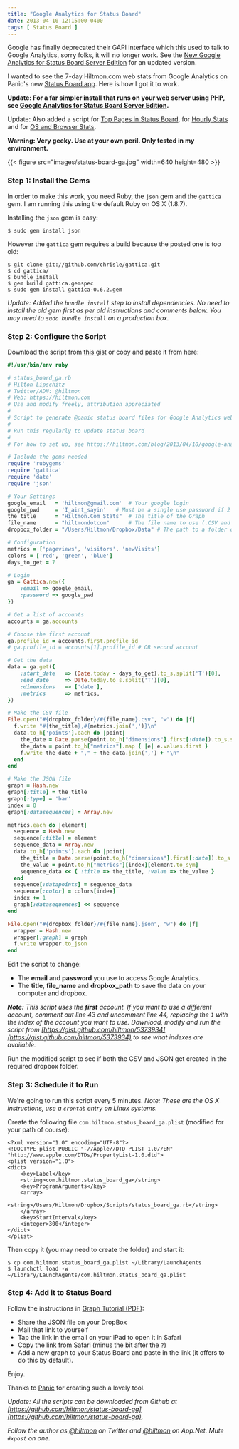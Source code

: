 ```yaml
---
title: "Google Analytics for Status Board"
date: 2013-04-10 12:15:00-0400
tags: [ Status Board ]
---
```


<span class="light">Google has finally deprecated their GAPI interface which this used to talk to Google Analytics, sorry folks, it will no longer work. See the [New Google Analytics for Status Board Server Edition](https://hiltmon/com/blog/2015/06/07/new-google-analytics-for-status-board-server-edition/) for an updated version. </span>

I wanted to see the 7-day Hiltmon.com web stats from Google Analytics on Panic's new [Status Board app](https://itunes.apple.com/us/app/status-board/id449955536?mt=8&uo=4&at=10l894). Here is how I got it to work.

**Update: For a far simpler install that runs on your web server using PHP, see [Google Analytics for Status Board Server Edition](https://hiltmon/com/blog/2013/05/30/google-analytics-for-status-board-server-edition/).**

<span class="light">Update: Also added a script for [Top Pages in Status Board](https://hiltmon.com/blog/2013/04/10/top-pages-in-status-board/), for [Hourly Stats](https://hiltmon.com/blog/2013/04/15/hourly-analytics-for-status-board/) and for [OS and Browser Stats](https://hiltmon.com/blog/2013/04/17/add-ga-os-and-browser-to-status-board/).</span>

**Warning: Very geeky. Use at your own peril. Only tested in my environment.**

{{< figure src="images/status-board-ga.jpg" width=640 height=480 >}}

### Step 1: Install the Gems

In order to make this work, you need Ruby, the `json` gem and the `gattica` gem. I am running this using the default Ruby on OS X (1.8.7).

Installing the `json` gem is easy:

	$ sudo gem install json

However the `gattica` gem requires a build because the posted one is too old:

	$ git clone git://github.com/chrisle/gattica.git
	$ cd gattica/
	$ bundle install
	$ gem build gattica.gemspec
	$ sudo gem install gattica-0.6.2.gem
	
*Update: Added the `bundle install` step to install dependencies. No need to install the old gem first as per old instructions and comments below. You may need to `sudo bundle install` on a production box.*

### Step 2: Configure the Script

Download the script from [this gist](https://gist.github.com/hiltmon/5356145) or copy and paste it from here:

``` ruby
#!/usr/bin/env ruby

# status_board_ga.rb
# Hilton Lipschitz 
# Twitter/ADN: @hiltmon 
# Web: https://hiltmon.com
# Use and modify freely, attribution appreciated
#
# Script to generate @panic status board files for Google Analytics web stats.
#
# Run this regularly to update status board
#
# For how to set up, see https://hiltmon.com/blog/2013/04/10/google-analytics-for-status-board/

# Include the gems needed
require 'rubygems'
require 'gattica'
require 'date'
require 'json'

# Your Settings
google_email   = 'hiltmon@gmail.com'  # Your google login
google_pwd     = 'I_aint_sayin'   # Must be a single use password if 2 factor is set up
the_title      = "Hiltmon.Com Stats"  # The title of the Graph
file_name      = "hiltmondotcom"      # The file name to use (.CSV and .JSON)
dropbox_folder = "/Users/Hiltmon/Dropbox/Data" # The path to a folder on your local DropBox

# Configuration 
metrics = ['pageviews', 'visitors', 'newVisits']
colors = ['red', 'green', 'blue']
days_to_get = 7

# Login
ga = Gattica.new({ 
    :email => google_email, 
    :password => google_pwd
})

# Get a list of accounts
accounts = ga.accounts

# Choose the first account
ga.profile_id = accounts.first.profile_id
# ga.profile_id = accounts[1].profile_id # OR second account

# Get the data
data = ga.get({ 
    :start_date   => (Date.today - days_to_get).to_s.split('T')[0],
    :end_date     => Date.today.to_s.split('T')[0],
    :dimensions   => ['date'],
    :metrics      => metrics,
})

# Make the CSV file
File.open("#{dropbox_folder}/#{file_name}.csv", "w") do |f|
  f.write "#{the_title},#{metrics.join(',')}\n"
  data.to_h['points'].each do |point|
    the_date = Date.parse(point.to_h["dimensions"].first[:date]).to_s.split('T')[0]
    the_data = point.to_h["metrics"].map { |e| e.values.first }
    f.write the_date + "," + the_data.join(',') + "\n"
  end
end

# Make the JSON file
graph = Hash.new
graph[:title] = the_title
graph[:type] = 'bar'
index = 0
graph[:datasequences] = Array.new

metrics.each do |element|
  sequence = Hash.new
  sequence[:title] = element
  sequence_data = Array.new
  data.to_h['points'].each do |point|
    the_title = Date.parse(point.to_h["dimensions"].first[:date]).to_s.split('T')[0]
    the_value = point.to_h["metrics"][index][element.to_sym]
    sequence_data << { :title => the_title, :value => the_value }
  end
  sequence[:datapoints] = sequence_data
  sequence[:color] = colors[index]
  index += 1
  graph[:datasequences] << sequence
end

File.open("#{dropbox_folder}/#{file_name}.json", "w") do |f|
  wrapper = Hash.new
  wrapper[:graph] = graph
  f.write wrapper.to_json
end
```

Edit the script to change:

* The **email** and **password** you use to access Google Analytics.
* The **title**, **file_name** and **dropbox_path** to save the data on your computer and dropbox.

***Note:** This script uses the **first** account. If you want to use a different account, comment out line 43 and uncomment line 44, replacing the `1` with the index of the account you want to use. Download, modify and run the script from [https://gist.github.com/hiltmon/5373934](https://gist.github.com/hiltmon/5373934) to see what indexes are available.*

Run the modified script to see if both the CSV and JSON get created in the required dropbox folder.

### Step 3: Schedule it to Run

We're going to run this script every 5 minutes. *Note: These are the OS X instructions, use a `crontab` entry on Linux systems.*

Create the following file `com.hiltmon.status_board_ga.plist` (modified for your path of course):

```
<?xml version="1.0" encoding="UTF-8"?>
<!DOCTYPE plist PUBLIC "-//Apple//DTD PLIST 1.0//EN" "http://www.apple.com/DTDs/PropertyList-1.0.dtd">
<plist version="1.0">
<dict>
    <key>Label</key>
    <string>com.hiltmon.status_board_ga</string>
    <key>ProgramArguments</key>
    <array>
        <string>/Users/Hiltmon/Dropbox/Scripts/status_board_ga.rb</string>
    </array>
    <key>StartInterval</key>
    <integer>300</integer>
</dict>
</plist>
```

Then copy it (you may need to create the folder) and start it:

	$ cp com.hiltmon.status_board_ga.plist ~/Library/LaunchAgents
	$ launchctl load -w ~/Library/LaunchAgents/com.hiltmon.status_board_ga.plist

### Step 4: Add it to Status Board

Follow the instructions in [Graph Tutorial (PDF)](http://www.panic.com/statusboard/docs/graph_tutorial.pdf):

* Share the JSON file on your DropBox
* Mail that link to yourself
* Tap the link in the email on your iPad to open it in Safari
* Copy the link from Safari (minus the bit after the `?`)
* Add a new graph to your Status Board and paste in the link (it offers to do this by default).

Enjoy.

Thanks to [Panic](http://www.panic.com) for creating such a lovely tool.

*Update: All the scripts can be downloaded from Github at [https://github.com/hiltmon/status-board-ga](https://github.com/hiltmon/status-board-ga).*

*Follow the author as [@hiltmon](https://twitter.com/hiltmon) on Twitter and [@hiltmon](http://alpha.app.net/hiltmon) on App.Net. Mute `#xpost` on one.*




